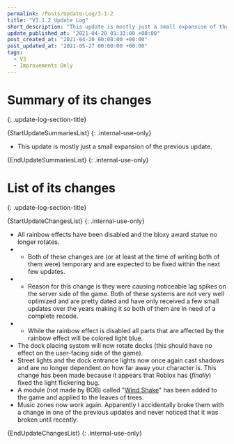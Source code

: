 ```yaml
---
permalink: /Posts/Update-Log/3-1-2
title: "V3.1.2 Update Log"
short_description: "This update is mostly just a small expansion of the previous update."
update_published_at: "2021-04-20 01:33:00 +00:00"
post_created_at: "2021-04-20 00:00:00 +00:00"
post_updated_at: "2021-05-27 00:00:00 +00:00"
tags:
  - V3
  - Improvements Only
---
```


# Summary of its changes
{: .update-log-section-title}

{StartUpdateSummariesList}
{: .internal-use-only}

* This update is mostly just a small expansion of the previous update.

{EndUpdateSummariesList}
{: .internal-use-only}

# List of its changes
{: .update-log-section-title}

{StartUpdateChangesList}
{: .internal-use-only}

* All rainbow effects have been disabled and the bloxy award statue no longer rotates.
* * Both of these changes are (or at least at the time of writing both of them were) temporary and are expected to be fixed within the next few updates.
* * Reason for this change is they were causing noticeable lag spikes on the server side of the game. Both of these systems are not very well optimized and are pretty dated and have only received a few small updates over the years making it so both of them are in need of a complete recode.
* * While the rainbow effect is disabled all parts that are affected by the rainbow effect will be colored light blue.
* The dock placing system will now rotate docks (this should have no effect on the user-facing side of the game).
* Street lights and the dock entrance lights now once again cast shadows and are no longer dependent on how far away your character is. This change has been made because it appears that Roblox has (*finally*) fixed the light flickering bug.
* A module (not made by BOB) called "[Wind Shake](https://devforum.roblox.com/t//1039806)" has been added to the game and applied to the leaves of trees.
* Music zones now work again. Apparently I accidentally broke them with a change in one of the previous updates and never noticed that it was broken until recently.

{EndUpdateChangesList}
{: .internal-use-only}
